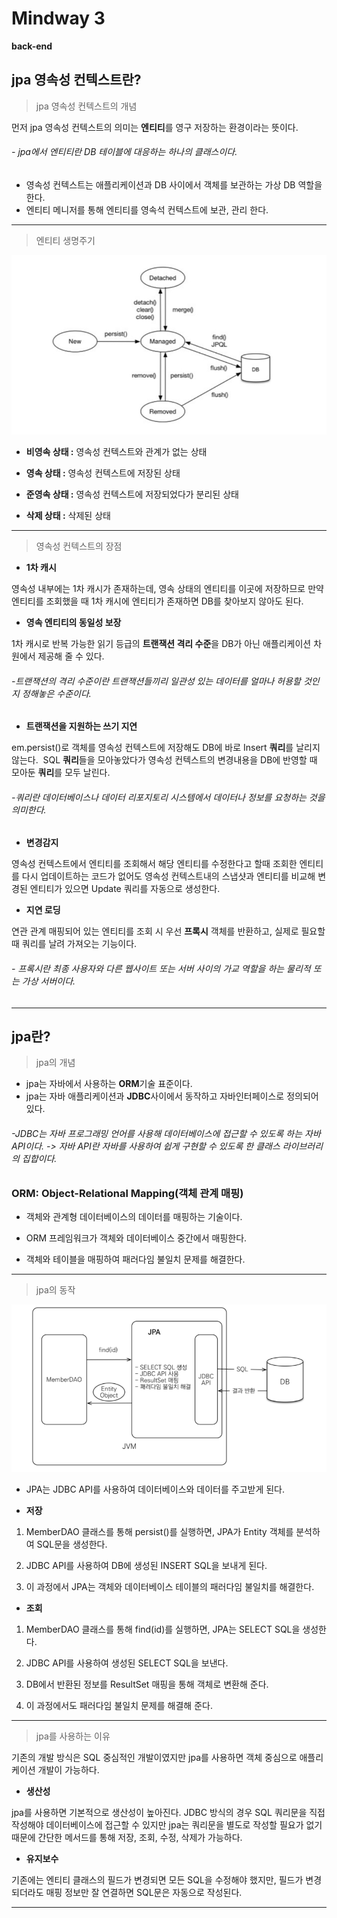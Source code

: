 # **Mindway 3**
**back-end**
## jpa 영속성 컨텍스트란?
>jpa 영속성 컨텍스트의 개념

먼저 jpa 영속성 컨텍스트의 의미는 **엔티티**를 영구 저장하는 환경이라는 뜻이다.
###### - jpa에서 엔티티란 DB 테이블에 대응하는 하나의 클래스이다. 
- 영속성 컨텍스트는 애플리케이션과 DB 사이에서 객체를 보관하는 가상 DB 역할을 한다.
-  엔티티 메니저를 통해 엔티티를 영속석 컨텍스트에 보관, 관리 한다.
---
>엔티티 생명주기

![alt text](image-1.png)

- **비영속 상태 :** 영속성 컨텍스트와 관계가 없는 상태

- **영속 상태 :** 영속성 컨텍스트에 저장된 상태

- **준영속 상태 :** 영속성 컨텍스트에 저장되었다가 분리된 상태

- **삭제 상태 :** 삭제된 상태
---
>영속성 컨텍스트의 장점

- **1차 캐시**

영속성 내부에는 1차 캐시가 존재하는데, 영속 상태의 엔티티를 이곳에 저장하므로 만약 엔티티를 조회했을 때 1차 캐시에 엔티티가 존재하면 DB를 찾아보지 않아도 된다.

 - **영속 엔티티의 동일성 보장**

1차 캐시로 반복 가능한 읽기 등급의 **트랜잭션 격리 수준**을 DB가 아닌 애플리케이션 차원에서 제공해 줄 수 있다.

###### -트랜잭션의 격리 수준이란 트랜잭션들끼리 일관성 있는 데이터를 얼마나 허용할 것인지 정해놓은 수준이다.

- **트랜잭션을 지원하는 쓰기 지연**

em.persist()로 객체를 영속성 컨텍스트에 저장해도 DB에 바로 Insert **쿼리**를 날리지 않는다. 
SQL **쿼리**들을 모아놓았다가 영속성 컨텍스트의 변경내용을 DB에 반영할 때 모아둔 **쿼리**를 모두 날린다.

###### -쿼리란 데이터베이스나 데이터 리포지토리 시스템에서 데이터나 정보를 요청하는 것을 의미한다.

- **변경감지**

영속성 컨텍스트에서 엔티티를 조회해서 해당 엔티티를 수정한다고 할때 조회한 엔티티를 다시 업데이트하는 코드가 없어도 영속성 컨텍스트내의 스냅샷과 엔티티를 비교해 변경된 엔티티가 있으면 Update 쿼리를 자동으로 생성한다.

- **지연 로딩**

연관 관계 매핑되어 있는 엔티티를 조회 시 우선 **프록시** 객체를 반환하고, 실제로 필요할 때 쿼리를 날려 가져오는 기능이다.

###### - 프록시란 최종 사용자와 다른 웹사이트 또는 서버 사이의 가교 역할을 하는 물리적 또는 가상 서버이다.
---
## jpa란?
>jpa의 개념

- jpa는 자바에서 사용하는 **ORM**기술 표준이다.
- jpa는 자바 애플리케이션과 **JDBC**사이에서 동작하고 자바인터페이스로 정의되어 있다.
###### -JDBC는 자바 프로그래밍 언어를 사용해 데이터베이스에 접근할 수 있도록 하는 자바 API이다. -> 자바 API란 자바를 사용하여 쉽게 구현할 수 있도록 한 클래스 라이브러리의 집합이다.
### ORM: Object-Relational Mapping(객체 관계 매핑)
- 객체와 관계형 데이터베이스의 데이터를 매핑하는 기술이다.

- ORM 프레임워크가 객체와 데이터베이스 중간에서 매핑한다.

- 객체와 테이블을 매핑하여 패러다임 불일치 문제를 해결한다.
---
>jpa의 동작

![alt text](image-2.png)

- JPA는 JDBC API를 사용하여 데이터베이스와 데이터를 주고받게 된다.

- **저장**
1. MemberDAO 클래스를 통해 persist()를 실행하면, JPA가 Entity 객체를 분석하여 SQL문을 생성한다.

2. JDBC API를 사용하여 DB에 생성된 INSERT SQL을 보내게 된다.

3. 이 과정에서 JPA는 객체와 데이터베이스 테이블의 패러다임 불일치를 해결한다.
- **조회**
1. MemberDAO 클래스를 통해 find(id)를 실행하면, JPA는 SELECT SQL을 생성한다.

2. JDBC API를 사용하여 생성된 SELECT SQL을 보낸다.

3. DB에서 반환된 정보를 ResultSet 매핑을 통해 객체로 변환해 준다.

4. 이 과정에서도 패러다임 불일치 문제를 해결해 준다.
---
>jpa를 사용하는 이유

기존의 개발 방식은 SQL 중심적인 개발이였지만 jpa를 사용하면 객체 중심으로 애플리케이션 개발이 가능하다.
- **생산성**

jpa를 사용하면 기본적으로 생산성이 높아진다. JDBC 방식의 경우 SQL 쿼리문을 직접 작성해야 데이터베이스에 접근할 수 있지만 jpa는 쿼리문을 별도로 작성할 필요가 없기 때문에 간단한 메서드를 통해 저장, 조회, 수정, 삭제가 가능하다.
- **유지보수**

기존에는 엔티티 클래스의 필드가 변경되면 모든 SQL을 수정해야 했지만, 필드가 변경되더라도 매핑 정보만 잘 연결하면 SQL문은 자동으로 작성된다.

---

